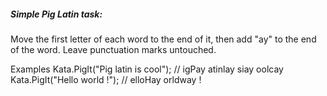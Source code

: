 ﻿##### Simple Pig Latin task:
Move the first letter of each word to the end of it, then add "ay" to the end of the word. Leave punctuation marks untouched.

Examples
	Kata.PigIt("Pig latin is cool"); // igPay atinlay siay oolcay
	Kata.PigIt("Hello world !");     // elloHay orldway !